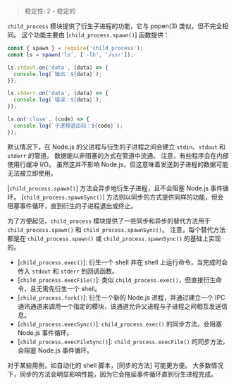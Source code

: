 
<!--introduced_in=v0.10.0-->

> 稳定性: 2 - 稳定的

`child_process` 模块提供了衍生子进程的功能，它与 popen(3) 类似，但不完全相同。
这个功能主要由 [`child_process.spawn()`] 函数提供：

```js
const { spawn } = require('child_process');
const ls = spawn('ls', ['-lh', '/usr']);

ls.stdout.on('data', (data) => {
  console.log(`输出：${data}`);
});

ls.stderr.on('data', (data) => {
  console.log(`错误：${data}`);
});

ls.on('close', (code) => {
  console.log(`子进程退出码：${code}`);
});
```

默认情况下，在 Node.js 的父进程与衍生的子进程之间会建立 `stdin`、`stdout` 和 `stderr` 的管道。
数据能以非阻塞的方式在管道中流通。
注意，有些程序会在内部使用行缓冲 I/O。
虽然这并不影响 Node.js，但这意味着发送到子进程的数据可能无法被立即使用。

[`child_process.spawn()`] 方法会异步地衍生子进程，且不会阻塞 Node.js 事件循环。
[`child_process.spawnSync()`] 方法则以同步的方式提供同样的功能，但会阻塞事件循环，直到衍生的子进程退出或终止。

为了方便起见，`child_process` 模块提供了一些同步和异步的替代方法用于  `child_process.spawn()` 和 `child_process.spawnSync()`。
注意，每个替代方法都是在 `child_process.spawn()` 或 `child_process.spawnSync()` 的基础上实现的。


  * [`child_process.exec()`]: 衍生一个 shell 并在 shell 上运行命令，当完成时会传入 `stdout` 和 `stderr` 到回调函数。
  * [`child_process.execFile()`]: 类似 `child_process.exec()`，但直接衍生命令，且无需先衍生一个 shell。
  * [`child_process.fork()`]: 衍生一个新的 Node.js 进程，并通过建立一个 IPC 通讯通道来调用一个指定的模块，该通道允许父进程与子进程之间相互发送信息。
  * [`child_process.execSync()`]: `child_process.exec()` 的同步方法，会阻塞 Node.js 事件循环。
  * [`child_process.execFileSync()`]: `child_process.execFile()` 的同步方法，会阻塞 Node.js 事件循环。

对于某些用例，如自动化的 shell 脚本，[同步的方法] 可能更方便。
大多数情况下，同步的方法会明显影响性能，因为它会拖延事件循环直到衍生进程完成。

